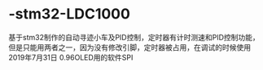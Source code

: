 # -stm32-LDC1000
基于stm32制作的自动寻迹小车及PID控制，定时器有计时测速和PID控制功能，但是只能用两者之一，因为没有修改引脚，定时器被占用，在调试的时候使用
2019年7月31日
0.96OLED用的软件SPI

